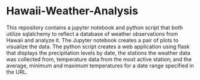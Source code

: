 # Hawaii-Weather-Analysis

This repository contains a jupyter notebook and python script that both utilize sqlalchemy to reflect a database of weather observations from Hawaii and analyze it. The Jupyter notebook creates a pair of plots to visualize the data. The python script creates a web application using flask that displays the precipitation levels by date, the stations the weather data was collected from, temperature data from the most active station; and the average, minimum and maximum temperatures for a date range specified in the URL.
